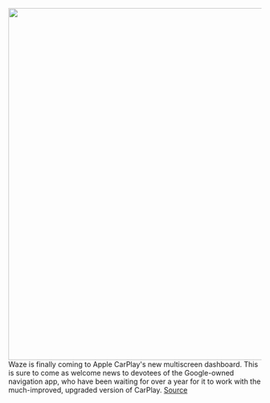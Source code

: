 <img src='https://cdn.vox-cdn.com/thumbor/G0SK5KOKVKzxcc7rlVzXYN0H3Qg=/0x0:810x480/1200x800/filters:focal(341x176:469x304)/cdn.vox-cdn.com/uploads/chorus_image/image/67845962/waze_carplay_split_view_2.0.jpg' width='700px' /><br/>
Waze is finally coming to Apple CarPlay's new multiscreen dashboard. This is sure to come as welcome news to devotees of the Google-owned navigation app, who have been waiting for over a year for it to work with the much-improved, upgraded version of CarPlay.
<a href='https://www.theverge.com/2020/11/23/21591151/waze-carplay-split-view-dashboard-apple'> Source <a/>